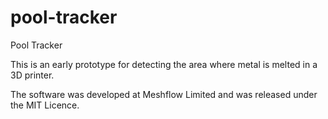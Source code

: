 # pool-tracker
Pool Tracker

This is an early prototype for detecting the area where metal is melted in a 3D printer.

The software was developed at Meshflow Limited and was released under the MIT Licence.
